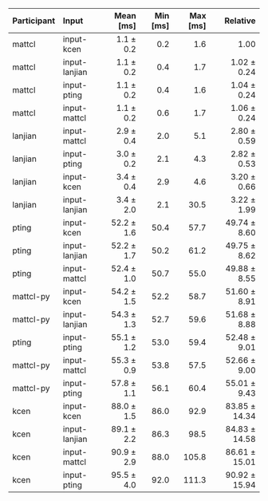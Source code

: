 | Participant | Input | Mean [ms] | Min [ms] | Max [ms] | Relative |
|:---|:---|---:|---:|---:|---:|
| mattcl | input-kcen | 1.1 ± 0.2 | 0.2 | 1.6 | 1.00 |
| mattcl | input-lanjian | 1.1 ± 0.2 | 0.4 | 1.7 | 1.02 ± 0.24 |
| mattcl | input-pting | 1.1 ± 0.2 | 0.4 | 1.6 | 1.04 ± 0.24 |
| mattcl | input-mattcl | 1.1 ± 0.2 | 0.6 | 1.7 | 1.06 ± 0.24 |
| lanjian | input-mattcl | 2.9 ± 0.4 | 2.0 | 5.1 | 2.80 ± 0.59 |
| lanjian | input-pting | 3.0 ± 0.2 | 2.1 | 4.3 | 2.82 ± 0.53 |
| lanjian | input-kcen | 3.4 ± 0.4 | 2.9 | 4.6 | 3.20 ± 0.66 |
| lanjian | input-lanjian | 3.4 ± 2.0 | 2.1 | 30.5 | 3.22 ± 1.99 |
| pting | input-kcen | 52.2 ± 1.6 | 50.4 | 57.7 | 49.74 ± 8.60 |
| pting | input-lanjian | 52.2 ± 1.7 | 50.2 | 61.2 | 49.75 ± 8.62 |
| pting | input-mattcl | 52.4 ± 1.0 | 50.7 | 55.0 | 49.88 ± 8.55 |
| mattcl-py | input-kcen | 54.2 ± 1.5 | 52.2 | 58.7 | 51.60 ± 8.91 |
| mattcl-py | input-lanjian | 54.3 ± 1.3 | 52.7 | 59.6 | 51.68 ± 8.88 |
| pting | input-pting | 55.1 ± 1.2 | 53.0 | 59.4 | 52.48 ± 9.01 |
| mattcl-py | input-mattcl | 55.3 ± 0.9 | 53.8 | 57.5 | 52.66 ± 9.00 |
| mattcl-py | input-pting | 57.8 ± 1.1 | 56.1 | 60.4 | 55.01 ± 9.43 |
| kcen | input-kcen | 88.0 ± 1.5 | 86.0 | 92.9 | 83.85 ± 14.34 |
| kcen | input-lanjian | 89.1 ± 2.2 | 86.3 | 98.5 | 84.83 ± 14.58 |
| kcen | input-mattcl | 90.9 ± 2.9 | 88.0 | 105.8 | 86.61 ± 15.01 |
| kcen | input-pting | 95.5 ± 4.0 | 92.0 | 111.3 | 90.92 ± 15.94 |
